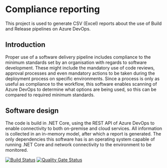 # Compliance reporting
This project is used to generate CSV (Excel) reports about the use of Build and Release pipelines on Azure DevOps.

## Introduction
Proper use of a software delivery pipeline includes compliance to the minimum standards set by an organisation with regards to software development. These might include the mandatory use of code reviews, approval processes and even mandatory actions to be taken during the deployment process on specific environments.
Since a process is only as useful as compliance to the workflow, this software enables scanning of Azure DevOps to determine what options are being used, so this can be compared to required minimum standards.

## Software design
The code is build in .NET Core, using the REST API of Azure DevOps to enable connectivity to both on-premise and cloud services. All information is collected in an in-memory model, after which a report is generated. The only dependencies this software has is an operating system capable of running .NET Core and network connectivity to the environment to be monitored.

[![Build Status](https://dev.azure.com/fgi/AzureDevOps/_apis/build/status/fgiele.AzureDevOpsReporting?branchName=master)](https://dev.azure.com/fgi/AzureDevOps/_build/latest?definitionId=5&branchName=master)
[![Quality Gate Status](https://sonarcloud.io/api/project_badges/measure?project=ComplianceReporting&metric=alert_status)](https://sonarcloud.io/dashboard?id=ComplianceReporting)